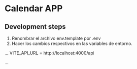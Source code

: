 # Calendar APP

## Development steps

1. Renombrar el archivo env.template por .env
2. Hacer los cambios respectivos en las variables de entorno.

...
VITE_API_URL = http://localhost:4000/api

...
